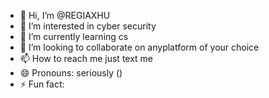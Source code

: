 - 👋 Hi, I’m @REGIAXHU
- 👀 I’m interested in cyber security 
- 🌱 I’m currently learning cs
- 💞️ I’m looking to collaborate on anyplatform of your choice
- 📫 How to reach me just text me 
- 😄 Pronouns: seriously ()
- ⚡ Fun fact:   

<!---
REGIAXHU/REGIAXHU is a ✨ special ✨ repository(nothing is special ) because its `README.md` (this file) appears on your GitHub profile.
You can click the Preview link to take a look at your changes.
--->

